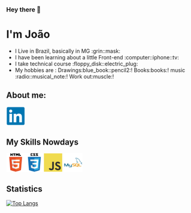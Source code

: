 ### Hey there 👋
<h1>I'm João</h1>
<ul>
    <li>I Live in Brazil, basically in MG :grin::mask:</li>
    <li>I have been learning about a little Front-end :computer::iphone::tv:</li>
    <li>I take technical course :floppy_disk::electric_plug:</li>
    <li>My hobbies are : Drawings:blue_book::pencil2:!  Books:books:! music :radio::musical_note:! Work out:muscle:!</li>
</ul>

<h2>About me:</h2>
<a href="https://www.linkedin.com/in/joaog123/"><img width="50px" src="https://raw.githubusercontent.com/devicons/devicon/master/icons/linkedin/linkedin-original.svg"></a>


<h2>My Skills Nowdays</h2>

<img width="50px" src="https://raw.githubusercontent.com/devicons/devicon/master/icons/html5/html5-original-wordmark.svg"><img width="50px" src="https://raw.githubusercontent.com/devicons/devicon/master/icons/css3/css3-original-wordmark.svg"><img width="50px" src="https://raw.githubusercontent.com/devicons/devicon/master/icons/javascript/javascript-original.svg">
<img width="50px" src="https://raw.githubusercontent.com/devicons/devicon/master/icons/mysql/mysql-original-wordmark.svg">


<h2>Statistics</h2>

[![Top Langs](https://github-readme-stats.vercel.app/api/top-langs/?username=JoaoG23&langs_count=8)](https://github.com/JoaoG23/github-readme-stats)

